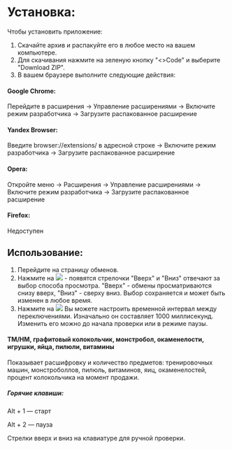 <h1>Установка:</h1>
<p>Чтобы установить приложение:</p>
<ol>
  <li>Скачайте архив и распакуйте его в любое место на вашем компьютере.</li>
  <li>Для скачивания нажмите на зеленую кнопку "<>Code" и выберите "Download ZIP".</li>
  <li>В вашем браузере выполните следующие действия:</li>
</ol>
<h4>Google Chrome:</h4>
<p>Перейдите в расширения -> Управление расширениями -> Включите режим разработчика -> Загрузите распакованное расширение</p>
<h4>Yandex Browser:</h4>
<p>Введите browser://extensions/ в адресной строке -> Включите режим разработчика -> Загрузите распакованное расширение</p>
<h4>Opera:</h4>
<p>Откройте меню -> Расширения -> Управление расширениями -> Включите режим разработчика -> Загрузите распакованное расширение</p>
<h4>Firefox:</h4>
<p>Недоступен</p>
<h2>Использование:</h2>
<ol>
  <li>Перейдите на страницу обменов.</li>
  <li>Нажмите на <img src="https://i.imgur.com/QEirGti.png"> - появятся стрелочки "Вверх" и "Вниз" отвечают за выбор способа просмотра. "Вверх" - обмены просматриваются снизу вверх, "Вниз" - сверху вниз. Выбор сохраняется и может быть изменен в любое время.</</li>
  <li> Нажмите на <img src="https://i.imgur.com/jgmLeyH.png"> Вы можете настроить временной интервал между переключениями. Изначально он составляет 1000 миллисекунд. Изменить его можно до начала проверки или в режиме паузы.</li>
</ol>
<h4>ТМ/HM, графитовый колокольчик, монстробол, окаменелости, игрушки, яйца, пилюли, витамины</h4>
<p>Показывает расшифровку и количество предметов: тренировочных машин, монстроболлов, пилюль, витаминов, яиц, окаменелостей, процент колокольчика на момент продажи.</p>
<h5>Горячие клавиши:</h5>
<p>Alt + 1 — старт</p>
<p>Alt + 2 — пауза</p>
<p>Стрелки вверх и вниз на клавиатуре для ручной проверки.</p>
